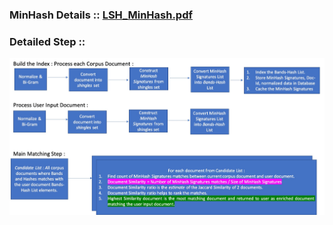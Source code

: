 ### MinHash Details :: [LSH_MinHash.pdf](https://github.com/RamanGupta16/LSH/blob/main/docs/LSH_MinHash.pdf)

### Detailed Step ::

![LSH MinHash Image](https://github.com/RamanGupta16/LSH/blob/main/docs/LSH_MinHash_Process.jpg)
